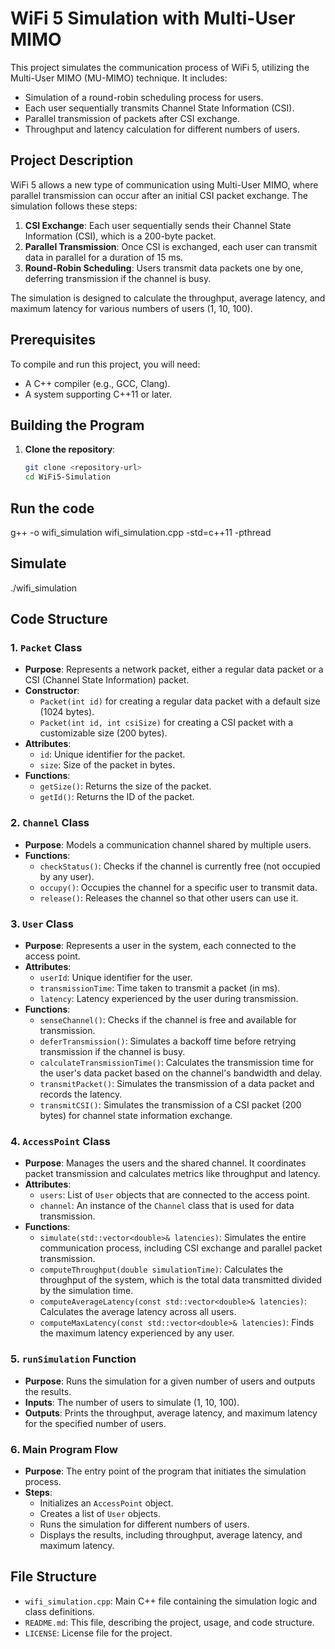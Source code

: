 # WiFi 5 Simulation with Multi-User MIMO

This project simulates the communication process of WiFi 5, utilizing the Multi-User MIMO (MU-MIMO) technique. It includes:
- Simulation of a round-robin scheduling process for users.
- Each user sequentially transmits Channel State Information (CSI).
- Parallel transmission of packets after CSI exchange.
- Throughput and latency calculation for different numbers of users.

## Project Description

WiFi 5 allows a new type of communication using Multi-User MIMO, where parallel transmission can occur after an initial CSI packet exchange. The simulation follows these steps:

1. **CSI Exchange**: Each user sequentially sends their Channel State Information (CSI), which is a 200-byte packet.
2. **Parallel Transmission**: Once CSI is exchanged, each user can transmit data in parallel for a duration of 15 ms.
3. **Round-Robin Scheduling**: Users transmit data packets one by one, deferring transmission if the channel is busy.

The simulation is designed to calculate the throughput, average latency, and maximum latency for various numbers of users (1, 10, 100).

## Prerequisites

To compile and run this project, you will need:

- A C++ compiler (e.g., GCC, Clang).
- A system supporting C++11 or later.

## Building the Program

1. **Clone the repository**:
   ```bash
   git clone <repository-url>
   cd WiFi5-Simulation

## Run the code
g++ -o wifi_simulation wifi_simulation.cpp -std=c++11 -pthread

## Simulate 
./wifi_simulation

## Code Structure

### 1. **`Packet` Class**
- **Purpose**: Represents a network packet, either a regular data packet or a CSI (Channel State Information) packet.
- **Constructor**:
  - `Packet(int id)` for creating a regular data packet with a default size (1024 bytes).
  - `Packet(int id, int csiSize)` for creating a CSI packet with a customizable size (200 bytes).
- **Attributes**:
  - `id`: Unique identifier for the packet.
  - `size`: Size of the packet in bytes.
- **Functions**:
  - `getSize()`: Returns the size of the packet.
  - `getId()`: Returns the ID of the packet.

### 2. **`Channel` Class**
- **Purpose**: Models a communication channel shared by multiple users.
- **Functions**:
  - `checkStatus()`: Checks if the channel is currently free (not occupied by any user).
  - `occupy()`: Occupies the channel for a specific user to transmit data.
  - `release()`: Releases the channel so that other users can use it.

### 3. **`User` Class**
- **Purpose**: Represents a user in the system, each connected to the access point.
- **Attributes**:
  - `userId`: Unique identifier for the user.
  - `transmissionTime`: Time taken to transmit a packet (in ms).
  - `latency`: Latency experienced by the user during transmission.
- **Functions**:
  - `senseChannel()`: Checks if the channel is free and available for transmission.
  - `deferTransmission()`: Simulates a backoff time before retrying transmission if the channel is busy.
  - `calculateTransmissionTime()`: Calculates the transmission time for the user's data packet based on the channel's bandwidth and delay.
  - `transmitPacket()`: Simulates the transmission of a data packet and records the latency.
  - `transmitCSI()`: Simulates the transmission of a CSI packet (200 bytes) for channel state information exchange.

### 4. **`AccessPoint` Class**
- **Purpose**: Manages the users and the shared channel. It coordinates packet transmission and calculates metrics like throughput and latency.
- **Attributes**:
  - `users`: List of `User` objects that are connected to the access point.
  - `channel`: An instance of the `Channel` class that is used for data transmission.
- **Functions**:
  - `simulate(std::vector<double>& latencies)`: Simulates the entire communication process, including CSI exchange and parallel packet transmission.
  - `computeThroughput(double simulationTime)`: Calculates the throughput of the system, which is the total data transmitted divided by the simulation time.
  - `computeAverageLatency(const std::vector<double>& latencies)`: Calculates the average latency across all users.
  - `computeMaxLatency(const std::vector<double>& latencies)`: Finds the maximum latency experienced by any user.

### 5. **`runSimulation` Function**
- **Purpose**: Runs the simulation for a given number of users and outputs the results.
- **Inputs**: The number of users to simulate (1, 10, 100).
- **Outputs**: Prints the throughput, average latency, and maximum latency for the specified number of users.

### 6. **Main Program Flow**
- **Purpose**: The entry point of the program that initiates the simulation process.
- **Steps**:
  - Initializes an `AccessPoint` object.
  - Creates a list of `User` objects.
  - Runs the simulation for different numbers of users.
  - Displays the results, including throughput, average latency, and maximum latency.

## File Structure

- `wifi_simulation.cpp`: Main C++ file containing the simulation logic and class definitions.
- `README.md`: This file, describing the project, usage, and code structure.
- `LICENSE`: License file for the project.
